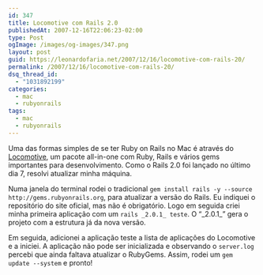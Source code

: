 ```yaml
---
id: 347
title: Locomotive com Rails 2.0
publishedAt: 2007-12-16T22:06:23-02:00
type: Post
ogImage: /images/og-images/347.png
layout: post
guid: https://leonardofaria.net/2007/12/16/locomotive-com-rails-20/
permalink: /2007/12/16/locomotive-com-rails-20/
dsq_thread_id:
  - "1031892199"
categories:
  - mac
  - rubyonrails
tags:
  - mac
  - rubyonrails
---
```

Uma das formas simples de se ter Ruby on Rails no Mac é através do [Locomotive](http://www.locomotive.raaum.org/), um pacote all-in-one com Ruby, Rails e vários gems importantes para desenvolvimento. Como o Rails 2.0 foi lançado no último dia 7, resolvi atualizar minha máquina.

Numa janela do terminal rodei o tradicional `gem install rails -y --source http://gems.rubyonrails.org`, para atualizar a versão do Rails. Eu indiquei o repositório do site oficial, mas não é obrigatório. Logo em seguida criei minha primeira aplicação com um `rails _2.0.1_ teste`. O &#8220;\_2.0.1\_&#8221; gera o projeto com a estrutura já da nova versão.

Em seguida, adicionei a aplicação teste a lista de aplicações do Locomotive e a iniciei. A aplicação não pode ser inicializada e observando o `server.log` percebi que ainda faltava atualizar o RubyGems. Assim, rodei um `gem update --system` e pronto!
